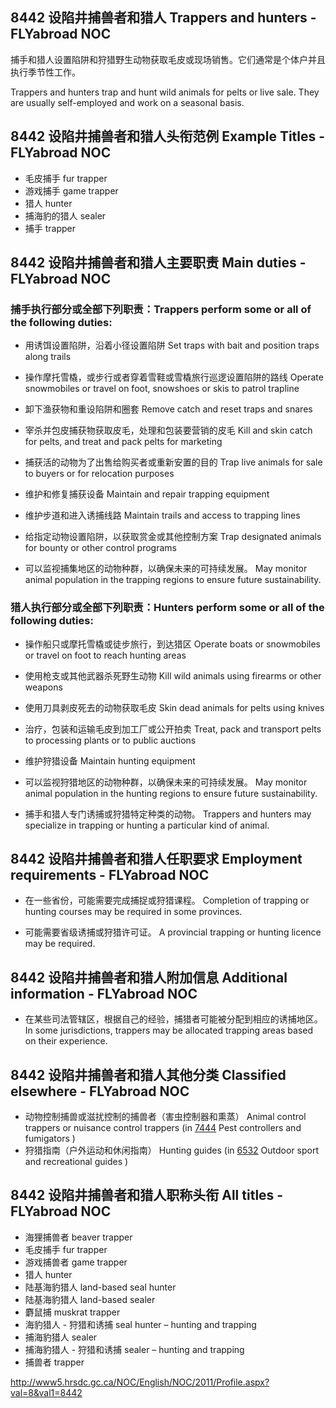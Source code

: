 ## 8442 设陷井捕兽者和猎人 Trappers and hunters - FLYabroad NOC

捕手和猎人设置陷阱和狩猎野生动物获取毛皮或现场销售。它们通常是个体户并且执行季节性工作。

Trappers and hunters trap and hunt wild animals for pelts or live sale. They are usually self-employed and work on a seasonal basis.

## 8442 设陷井捕兽者和猎人头衔范例 Example Titles - FLYabroad NOC

* 毛皮捕手 fur trapper
* 游戏捕手 game trapper
* 猎人 hunter
* 捕海豹的猎人 sealer
* 捕手 trapper

## 8442 设陷井捕兽者和猎人主要职责 Main duties - FLYabroad NOC

### 捕手执行部分或全部下列职责：Trappers perform some or all of the following duties:

* 用诱饵设置陷阱，沿着小径设置陷阱
Set traps with bait and position traps along trails

* 操作摩托雪橇，或步行或者穿着雪鞋或雪橇旅行巡逻设置陷阱的路线
Operate snowmobiles or travel on foot, snowshoes or skis to patrol trapline

* 卸下渔获物和重设陷阱和圈套
Remove catch and reset traps and snares

* 宰杀并包皮捕获物获取皮毛，处理和包装要营销的皮毛
Kill and skin catch for pelts, and treat and pack pelts for marketing

* 捕获活的动物为了出售给购买者或重新安置的目的
Trap live animals for sale to buyers or for relocation purposes

* 维护和修复捕获设备
Maintain and repair trapping equipment

* 维护步道和进入诱捕线路
Maintain trails and access to trapping lines

* 给指定动物设置陷阱，以获取赏金或其他控制方案
Trap designated animals for bounty or other control programs

* 可以监视捕集地区的动物种群，以确保未来的可持续发展。
May monitor animal population in the trapping regions to ensure future sustainability.

### 猎人执行部分或全部下列职责：Hunters perform some or all of the following duties:

* 操作船只或摩托雪橇或徒步旅行，到达猎区
Operate boats or snowmobiles or travel on foot to reach hunting areas

* 使用枪支或其他武器杀死野生动物
Kill wild animals using firearms or other weapons

* 使用刀具剥皮死去的动物获取毛皮
Skin dead animals for pelts using knives

* 治疗，包装和运输毛皮到加工厂或公开拍卖
Treat, pack and transport pelts to processing plants or to public auctions

* 维护狩猎设备
Maintain hunting equipment

* 可以监视狩猎地区的动物种群，以确保未来的可持续发展。
May monitor animal population in the hunting regions to ensure future sustainability.

* 捕手和猎人专门诱捕或狩猎特定种类的动物。
Trappers and hunters may specialize in trapping or hunting a particular kind of animal.

## 8442 设陷井捕兽者和猎人任职要求 Employment requirements - FLYabroad NOC

* 在一些省份，可能需要完成捕捉或狩猎课程。
Completion of trapping or hunting courses may be required in some provinces.

* 可能需要省级诱捕或狩猎许可证。
A provincial trapping or hunting licence may be required.

## 8442 设陷井捕兽者和猎人附加信息 Additional information - FLYabroad NOC

* 在某些司法管辖区，根据自己的经验，捕猎者可能被分配到相应的诱捕地区。
In some jurisdictions, trappers may be allocated trapping areas based on their experience.

## 8442 设陷井捕兽者和猎人其他分类 Classified elsewhere - FLYabroad NOC

* 动物控制捕兽或滋扰控制的捕兽者（害虫控制器和熏蒸） Animal control trappers or nuisance control trappers (in [7444](7444) Pest controllers and fumigators )
* 狩猎指南（户外运动和休闲指南） Hunting guides (in [6532](6532) Outdoor sport and recreational guides )

## 8442 设陷井捕兽者和猎人职称头衔 All titles - FLYabroad NOC

* 海狸捕兽者 beaver trapper
* 毛皮捕手 fur trapper
* 游戏捕兽者 game trapper
* 猎人 hunter
* 陆基海豹猎人 land-based seal hunter
* 陆基海豹猎人 land-based sealer
* 麝鼠捕 muskrat trapper
* 海豹猎人 - 狩猎和诱捕 seal hunter – hunting and trapping
* 捕海豹猎人 sealer
* 捕海豹猎人 - 狩猎和诱捕 sealer – hunting and trapping
* 捕兽者 trapper

http://www5.hrsdc.gc.ca/NOC/English/NOC/2011/Profile.aspx?val=8&val1=8442